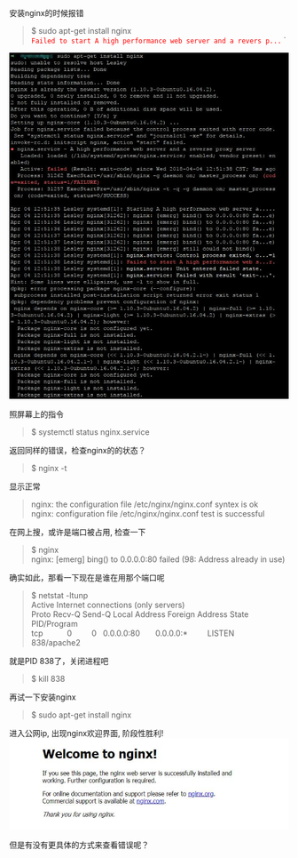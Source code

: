安装nginx的时候报错
> $ sudo apt-get install nginx  
<font color=red>`Failed to start A high performance web server and a revers p...`</font> `

![failure]

照屏幕上的指令  
> $ systemctl status nginx.service  

返回同样的错误，检查nginx的的状态？  
> $ nginx -t  

显示正常  
> nginx: the configuration file /etc/nginx/nginx.conf syntex is ok  
> nginx: configuration file /etc/nginx/nginx.conf test is successful  

在网上搜，或许是端口被占用, 检查一下  
> $ nginx  
> nginx: [emerg] bing() to 0.0.0.0:80 failed (98: Address already in use)  

确实如此，那看一下现在是谁在用那个端口呢  
> $ netstat -ltunp  
> Active Internet connections (only servers)  
> Proto    Recv-Q    Send-Q    Local Address    Foreign Address    State    PID/Program  
> tcp           0         0    0.0.0.0:80       0.0.0.0:*          LISTEN   838/apache2  

就是PID 838了，关闭进程吧  
> $ kill 838  

再试一下安装nginx  
> $ sudo apt-get install nginx  

进入公网ip, 出现nginx欢迎界面, 阶段性胜利!
![success]

[failure]: https://github.com/showeryhe/Python-Web-Application/blob/master/nginx_failure.jpg
[success]: https://github.com/showeryhe/Python-Web-Application/blob/master/nginx_success.jpg

但是有没有更具体的方式来查看错误呢？
